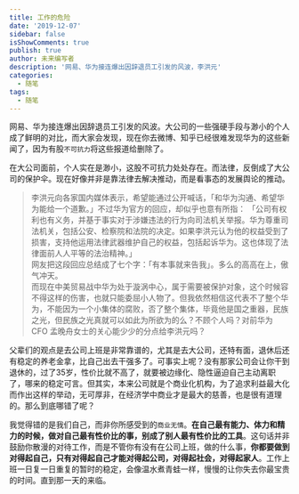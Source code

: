 ```yaml
---
title: 工作的危险
date: '2019-12-07'
sidebar: false
isShowComments: true
publish: true
author: 未来编写者
description: '网易、华为接连爆出因辞退员工引发的风波，李洪元'
categories:
  - 随笔
tags:
  - 随笔
---
```


网易、华为接连爆出因辞退员工引发的风波。大公司的一些强硬手段与渺小的个人成了鲜明的对比，而大家会发现，现在你去微博、知乎已经很难发现华为的这些新闻了，因为有股`不可抗力`将这些报道给删除了。

在大公司面前，个人实在是渺小，这股不可抗力处处存在。而法律，反倒成了大公司的保护伞。现在好像并非是靠法律去解决推动，而是看事态的发展舆论的推动。

> 李洪元向各家国内媒体表示，希望能通过公开喊话，「和华为沟通、希望华为能给一个道歉。」不过华为官方的回应，却似乎也意有所指：
「公司有权利也有义务，并基于事实对于涉嫌违法的行为向司法机关举报。华为尊重司法机关，包括公安、检察院和法院的决定。如果李洪元认为他的权益受到了损害，支持他运用法律武器维护自己的权益，包括起诉华为。这也体现了法律面前人人平等的法治精神。」  
网友把这段回应总结成了七个字：「有本事就来告我」。多么的高高在上，傲气冲天。  
而现在中美贸易战中华为处于漩涡中心，属于需要被保护对象，这个时候容不得这样的伤害，也就只能委屈小人物了。但我依然相信这代表不了整个华为，不能因为一个小集体的腐败，否了整个集体，毕竟他是国之重器，民族之光，但民族之光真就可以如此为所欲为的么？不顾个人吗？对前华为 CFO 孟晚舟女士的关心能少少的分点给李洪元吗？

父辈们的观点是去公司上班是非常靠谱的，尤其是去大公司，还特有面，退休后还有稳定的养老金拿，比自己出去干强多了。可事实上呢？没有那家公司会让你干到退休的，过了35岁，性价比就不高了，就要被边缘化、隐性逼迫自己主动离职了，哪来的稳定可言。但其实，本来公司就是个商业化机构，为了追求利益最大化而作出这样的举动，无可厚非，在经济学中商业才是最大的慈善，也是很有道理的。那么到底哪错了呢？

我觉得错的是我们自己，而非你所感受到的`商业无情`。**在自己最有能力、体力和精力的时候，做对自己最有性价比的事，别成了别人最有性价比的工具**。这句话并非鼓励你散漫的对待工作，而是不管你有没有在公司上班，做的什么事，**你都要做到对得起自己，只有对得起自己才能对得起公司，对得起社会，对得起家人**。工作上班一日复一日重复的暂时的稳定，会像温水煮青蛙一样，慢慢的让你失去你最宝贵的时间。直到那一天的来临。
